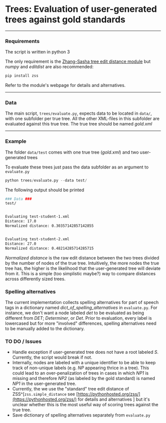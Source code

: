 # Trees: Evaluation of user-generated trees against gold standards

***

### Requirements

The script is written in python 3

The only requirement is the [Zhang-Sasha tree edit distance module](https://pythonhosted.org/zss/) but *numpy* and *editdist* are also recommended:

```bash
pip install zss
```

Refer to the module's webpage for details and alternatives.


***
### Data

The main script, `trees/evaluate.py`, expects data to be located in `data/`, with one subfolder per true tree. All the other XML-files in this subfolder are evaluated against this true tree. The true tree should be named *gold.xml*

***

### Example
The folder `data/test` comes with one true tree (*gold.xml*) and two user-generated trees

To evaluate these trees just pass the data subfolder as an argument to `evaluate.py`

```python
python trees/evaluate.py --data test/ 
```

The following output should be printed

```bash
### Data ###
test/


Evaluating test-student-1.xml
Distance: 17.0
Normalized distance: 0.30357142857142855


Evaluating test-student-2.xml
Distance: 27.0
Normalized distance: 0.48214285714285715
```

*Normalized distance* is the raw edit distance between the two trees divided by the number of nodes of the true tree. Intuitively, the more nodes the true tree has, the higher is the likelihood that the user-generated tree will deviate from it. This is a simple (too simplistic maybe?) way to compare distances across differently sized trees.


### Spelling alternatives
The current implementation collects spelling alternatives for part of speech tags in a dictionary named *dict_of_spelling_alternatives* in `evaluate.py`. For instance, we don't want a node labeled *det* to be evaluated as being different from *DET*; *Determiner*, or *Det*. Prior to evaluation, every label is lowercased but for more "involved" differences, spelling alternatives need to be manually added to the dictionary.


### TO DO / Issues

  * Handle exception if user-generated tree does not have a root labeled *S*. Currently, the script would break if not. 
  * Internally, nodes are labeled with a unique identifier to be able to keep track of non-unique labels (e.g. *NP* appearing thrice in a tree). This could lead to an over-penalization of trees in cases in which *NP1* is missing and therefore *NP2* (as labeled by the gold standard) is named *NP1* in the user-generated tree.
  * Currently, the we use the "standard" tree edit distance of ZSS^[`zss.simple_distance` see [https://pythonhosted.org/zss/](https://pythonhosted.org/zss/) for details and alternatives ] but it's unclear whether this is the most useful way of scoring trees against the true tree.
  * Save dictionary of spelling alternatives separately from `evaluate.py`